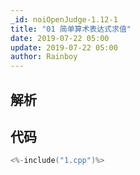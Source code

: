 ```yaml
---
_id: noiOpenJudge-1.12-1
title: "01 简单算术表达式求值"
date: 2019-07-22 05:00
update: 2019-07-22 05:00
author: Rainboy
---
```


## 解析

## 代码

```c
<%-include("1.cpp")%>
```

